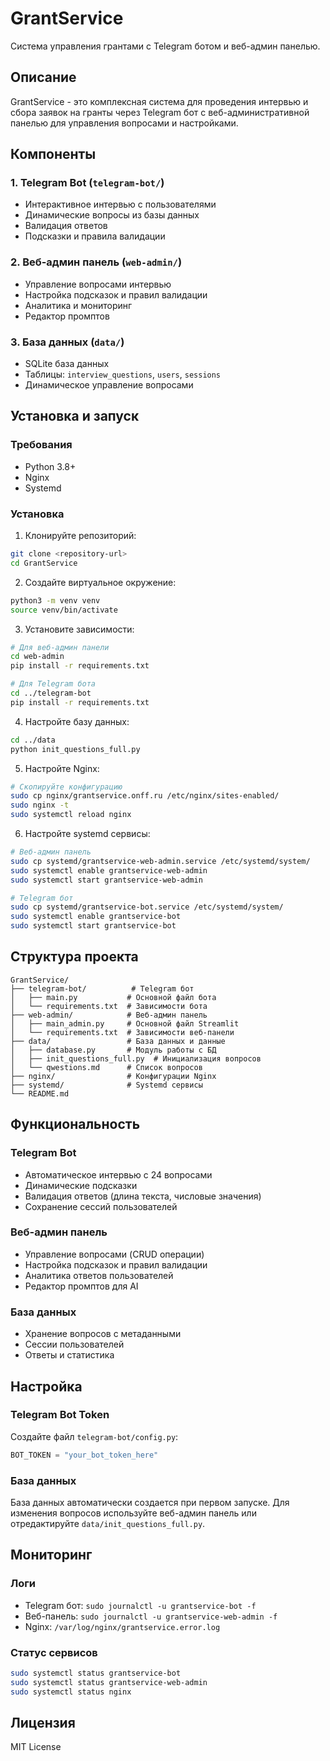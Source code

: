 # GrantService

Система управления грантами с Telegram ботом и веб-админ панелью.

## Описание

GrantService - это комплексная система для проведения интервью и сбора заявок на гранты через Telegram бот с веб-административной панелью для управления вопросами и настройками.

## Компоненты

### 1. Telegram Bot (`telegram-bot/`)
- Интерактивное интервью с пользователями
- Динамические вопросы из базы данных
- Валидация ответов
- Подсказки и правила валидации

### 2. Веб-админ панель (`web-admin/`)
- Управление вопросами интервью
- Настройка подсказок и правил валидации
- Аналитика и мониторинг
- Редактор промптов

### 3. База данных (`data/`)
- SQLite база данных
- Таблицы: `interview_questions`, `users`, `sessions`
- Динамическое управление вопросами

## Установка и запуск

### Требования
- Python 3.8+
- Nginx
- Systemd

### Установка

1. Клонируйте репозиторий:
```bash
git clone <repository-url>
cd GrantService
```

2. Создайте виртуальное окружение:
```bash
python3 -m venv venv
source venv/bin/activate
```

3. Установите зависимости:
```bash
# Для веб-админ панели
cd web-admin
pip install -r requirements.txt

# Для Telegram бота
cd ../telegram-bot
pip install -r requirements.txt
```

4. Настройте базу данных:
```bash
cd ../data
python init_questions_full.py
```

5. Настройте Nginx:
```bash
# Скопируйте конфигурацию
sudo cp nginx/grantservice.onff.ru /etc/nginx/sites-enabled/
sudo nginx -t
sudo systemctl reload nginx
```

6. Настройте systemd сервисы:
```bash
# Веб-админ панель
sudo cp systemd/grantservice-web-admin.service /etc/systemd/system/
sudo systemctl enable grantservice-web-admin
sudo systemctl start grantservice-web-admin

# Telegram бот
sudo cp systemd/grantservice-bot.service /etc/systemd/system/
sudo systemctl enable grantservice-bot
sudo systemctl start grantservice-bot
```

## Структура проекта

```
GrantService/
├── telegram-bot/          # Telegram бот
│   ├── main.py           # Основной файл бота
│   └── requirements.txt  # Зависимости бота
├── web-admin/            # Веб-админ панель
│   ├── main_admin.py     # Основной файл Streamlit
│   └── requirements.txt  # Зависимости веб-панели
├── data/                 # База данных и данные
│   ├── database.py       # Модуль работы с БД
│   ├── init_questions_full.py  # Инициализация вопросов
│   └── qwestions.md      # Список вопросов
├── nginx/                # Конфигурации Nginx
├── systemd/              # Systemd сервисы
└── README.md
```

## Функциональность

### Telegram Bot
- Автоматическое интервью с 24 вопросами
- Динамические подсказки
- Валидация ответов (длина текста, числовые значения)
- Сохранение сессий пользователей

### Веб-админ панель
- Управление вопросами (CRUD операции)
- Настройка подсказок и правил валидации
- Аналитика ответов пользователей
- Редактор промптов для AI

### База данных
- Хранение вопросов с метаданными
- Сессии пользователей
- Ответы и статистика

## Настройка

### Telegram Bot Token
Создайте файл `telegram-bot/config.py`:
```python
BOT_TOKEN = "your_bot_token_here"
```

### База данных
База данных автоматически создается при первом запуске. Для изменения вопросов используйте веб-админ панель или отредактируйте `data/init_questions_full.py`.

## Мониторинг

### Логи
- Telegram бот: `sudo journalctl -u grantservice-bot -f`
- Веб-панель: `sudo journalctl -u grantservice-web-admin -f`
- Nginx: `/var/log/nginx/grantservice.error.log`

### Статус сервисов
```bash
sudo systemctl status grantservice-bot
sudo systemctl status grantservice-web-admin
sudo systemctl status nginx
```

## Лицензия

MIT License 